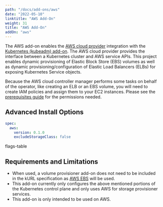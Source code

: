 ```yaml
---
path: "/docs/add-ons/aws"
date: "2022-05-10"
linktitle: "AWS Add-On"
weight: 31
title: "AWS Add-On"
addOn: "aws"
---
```


The AWS add-on enables the [AWS cloud provider](https://github.com/kubernetes/cloud-provider-aws) integration with the [Kubernetes (kubeadm) add-on](/docs/addon-ons/kubernetes). The AWS cloud provider provides the interface between a Kubernetes cluster and AWS service APIs. This project enables dynamic provisioning of Elastic Block Store (EBS) volumes as well as dynamic provisioning/configuration of Elastic Load Balancers (ELBs) for exposing Kubernetes Service objects.

Because the AWS cloud controller manager performs some tasks on behalf of the operator, like creating an ELB or an EBS volume, you will need to create IAM policies and assign them to your EC2 instances. Please see the [prerequisites guide](https://kubernetes.github.io/cloud-provider-aws/prerequisites/) for the permissions needed.

## Advanced Install Options

```yaml
spec:
  aws:
    version: 0.1.0
    excludeStorageClass: false
```

flags-table

## Requirements and Limitations

* When used, a volume provisioner add-on does not need to be included in the kURL specification as [AWS EBS](https://aws.amazon.com/ebs/) will be used.
* This add-on currently only configures the above mentioned portions of the Kubernetes control plane and only uses AWS for storage provisioner services.
* This add-on is only intended to be used on AWS.  
